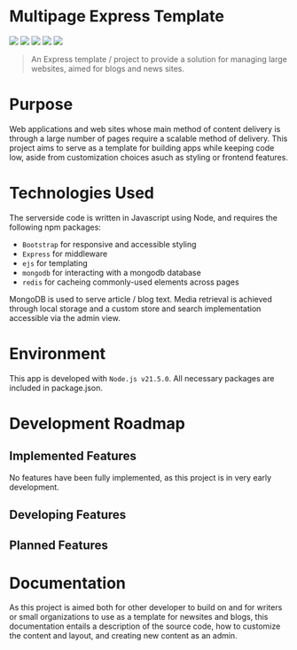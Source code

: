 # Multipage Express Template
![](https://img.shields.io/badge/Development-Ongoing-blue)
![](https://img.shields.io/badge/Node.js_v21.5-68A063)
![](https://img.shields.io/badge/Javascript-fde427)
![](https://img.shields.io/badge/EJS-maroon)
![](https://img.shields.io/badge/MongoDB-4db33d)


> An Express template / project to provide a solution for managing large websites, aimed for blogs and news sites.

# Purpose

Web applications and web sites whose main method of content delivery is through a large number of pages require a scalable method of delivery. This project aims to serve as a template for building apps while keeping code low, aside from customization choices asuch as styling or frontend features.

# Technologies Used

The serverside code is written in Javascript using Node, and requires the following npm packages:

- ```Bootstrap``` for responsive and accessible styling
- ```Express``` for middleware
- ```ejs``` for templating
- ```mongodb``` for interacting with a mongodb database
- ```redis``` for cacheing commonly-used elements across pages

MongoDB is used to serve article / blog text. Media retrieval is achieved through local storage and a custom store and search implementation accessible via the admin view.

# Environment

This app is developed with ```Node.js v21.5.0```. All necessary packages are included in package.json.

# Development Roadmap

## Implemented Features

No features have been fully implemented, as this project is in very early development.

## Developing Features


## Planned Features

# Documentation
As this project is aimed both for other developer to build on and for writers or small organizations to use as a template for newsites and blogs, this documentation entails a description of the source code, how to customize the content and layout, and creating new content as an admin.
